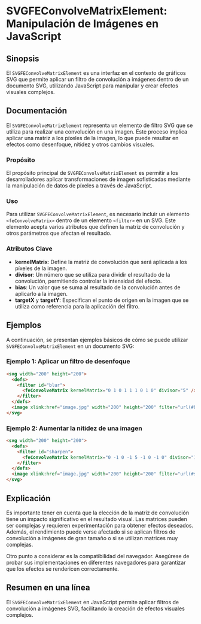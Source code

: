 <!--
Meta Description: # SVGFEConvolveMatrixElement: Manipulación de Imágenes en JavaScript ## Sinopsis El `SVGFEConvolveMatrixElement` es una interfaz en el contexto de grá...
Meta Keywords: que, svg, convolución, 200, svgfeconvolvematrixelement
-->

# SVGFEConvolveMatrixElement: Manipulación de Imágenes en JavaScript

## Sinopsis
El `SVGFEConvolveMatrixElement` es una interfaz en el contexto de gráficos SVG que permite aplicar un filtro de convolución a imágenes dentro de un documento SVG, utilizando JavaScript para manipular y crear efectos visuales complejos.

## Documentación
El `SVGFEConvolveMatrixElement` representa un elemento de filtro SVG que se utiliza para realizar una convolución en una imagen. Este proceso implica aplicar una matriz a los píxeles de la imagen, lo que puede resultar en efectos como desenfoque, nitidez y otros cambios visuales.

### Propósito
El propósito principal de `SVGFEConvolveMatrixElement` es permitir a los desarrolladores aplicar transformaciones de imagen sofisticadas mediante la manipulación de datos de píxeles a través de JavaScript.

### Uso
Para utilizar `SVGFEConvolveMatrixElement`, es necesario incluir un elemento `<feConvolveMatrix>` dentro de un elemento `<filter>` en un SVG. Este elemento acepta varios atributos que definen la matriz de convolución y otros parámetros que afectan el resultado.

### Atributos Clave
- **kernelMatrix**: Define la matriz de convolución que será aplicada a los píxeles de la imagen.
- **divisor**: Un número que se utiliza para dividir el resultado de la convolución, permitiendo controlar la intensidad del efecto.
- **bias**: Un valor que se suma al resultado de la convolución antes de aplicarlo a la imagen.
- **targetX** y **targetY**: Especifican el punto de origen en la imagen que se utiliza como referencia para la aplicación del filtro.

## Ejemplos
A continuación, se presentan ejemplos básicos de cómo se puede utilizar `SVGFEConvolveMatrixElement` en un documento SVG:

### Ejemplo 1: Aplicar un filtro de desenfoque
```html
<svg width="200" height="200">
  <defs>
    <filter id="blur">
      <feConvolveMatrix kernelMatrix="0 1 0 1 1 1 0 1 0" divisor="5" />
    </filter>
  </defs>
  <image xlink:href="image.jpg" width="200" height="200" filter="url(#blur)" />
</svg>
```

### Ejemplo 2: Aumentar la nitidez de una imagen
```html
<svg width="200" height="200">
  <defs>
    <filter id="sharpen">
      <feConvolveMatrix kernelMatrix="0 -1 0 -1 5 -1 0 -1 0" divisor="1" />
    </filter>
  </defs>
  <image xlink:href="image.jpg" width="200" height="200" filter="url(#sharpen)" />
</svg>
```

## Explicación
Es importante tener en cuenta que la elección de la matriz de convolución tiene un impacto significativo en el resultado visual. Las matrices pueden ser complejas y requieren experimentación para obtener efectos deseados. Además, el rendimiento puede verse afectado si se aplican filtros de convolución a imágenes de gran tamaño o si se utilizan matrices muy complejas.

Otro punto a considerar es la compatibilidad del navegador. Asegúrese de probar sus implementaciones en diferentes navegadores para garantizar que los efectos se rendericen correctamente.

## Resumen en una línea
El `SVGFEConvolveMatrixElement` en JavaScript permite aplicar filtros de convolución a imágenes SVG, facilitando la creación de efectos visuales complejos.